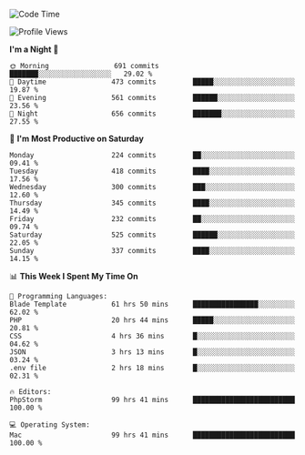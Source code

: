 <!--START_SECTION:waka-->
![Code Time](http://img.shields.io/badge/Code%20Time-1%2C464%20hrs%2035%20mins-blue)

![Profile Views](http://img.shields.io/badge/Profile%20Views-11-blue)

**I'm a Night 🦉** 

```text
🌞 Morning                691 commits         ███████░░░░░░░░░░░░░░░░░░   29.02 % 
🌆 Daytime                473 commits         █████░░░░░░░░░░░░░░░░░░░░   19.87 % 
🌃 Evening                561 commits         ██████░░░░░░░░░░░░░░░░░░░   23.56 % 
🌙 Night                  656 commits         ███████░░░░░░░░░░░░░░░░░░   27.55 % 
```
📅 **I'm Most Productive on Saturday** 

```text
Monday                   224 commits         ██░░░░░░░░░░░░░░░░░░░░░░░   09.41 % 
Tuesday                  418 commits         ████░░░░░░░░░░░░░░░░░░░░░   17.56 % 
Wednesday                300 commits         ███░░░░░░░░░░░░░░░░░░░░░░   12.60 % 
Thursday                 345 commits         ████░░░░░░░░░░░░░░░░░░░░░   14.49 % 
Friday                   232 commits         ██░░░░░░░░░░░░░░░░░░░░░░░   09.74 % 
Saturday                 525 commits         ██████░░░░░░░░░░░░░░░░░░░   22.05 % 
Sunday                   337 commits         ████░░░░░░░░░░░░░░░░░░░░░   14.15 % 
```


📊 **This Week I Spent My Time On** 

```text
💬 Programming Languages: 
Blade Template           61 hrs 50 mins      ████████████████░░░░░░░░░   62.02 % 
PHP                      20 hrs 44 mins      █████░░░░░░░░░░░░░░░░░░░░   20.81 % 
CSS                      4 hrs 36 mins       █░░░░░░░░░░░░░░░░░░░░░░░░   04.62 % 
JSON                     3 hrs 13 mins       █░░░░░░░░░░░░░░░░░░░░░░░░   03.24 % 
.env file                2 hrs 18 mins       █░░░░░░░░░░░░░░░░░░░░░░░░   02.31 % 

🔥 Editors: 
PhpStorm                 99 hrs 41 mins      █████████████████████████   100.00 % 

💻 Operating System: 
Mac                      99 hrs 41 mins      █████████████████████████   100.00 % 
```


<!--END_SECTION:waka-->
